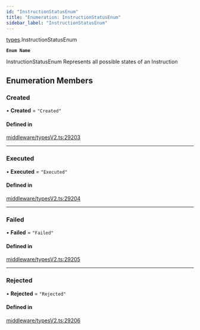 ```yaml
---
id: "InstructionStatusEnum"
title: "Enumeration: InstructionStatusEnum"
sidebar_label: "InstructionStatusEnum"
---
```


[types](../../../modules/Types/Types.md).InstructionStatusEnum

**`Enum Name`**

InstructionStatusEnum
 Represents all possible states of an Instruction

## Enumeration Members

### Created

• **Created** = ``"Created"``

#### Defined in

[middleware/typesV2.ts:29203](https://github.com/PolymeshAssociation/polymesh-sdk/blob/95e180d28/src/middleware/typesV2.ts#L29203)

___

### Executed

• **Executed** = ``"Executed"``

#### Defined in

[middleware/typesV2.ts:29204](https://github.com/PolymeshAssociation/polymesh-sdk/blob/95e180d28/src/middleware/typesV2.ts#L29204)

___

### Failed

• **Failed** = ``"Failed"``

#### Defined in

[middleware/typesV2.ts:29205](https://github.com/PolymeshAssociation/polymesh-sdk/blob/95e180d28/src/middleware/typesV2.ts#L29205)

___

### Rejected

• **Rejected** = ``"Rejected"``

#### Defined in

[middleware/typesV2.ts:29206](https://github.com/PolymeshAssociation/polymesh-sdk/blob/95e180d28/src/middleware/typesV2.ts#L29206)
